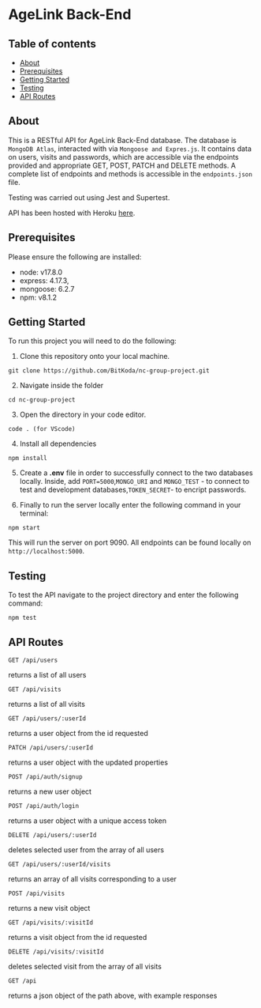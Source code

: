 # AgeLink Back-End

## Table of contents

- [About <a name="about"></a>](#about-)
- [Prerequisites <a name="Prerequisites"></a>](#Prerequisites-)
- [Getting Started <a name="getting-started"></a>](#getting-started-)
- [Testing <a name="testing"></a>](#testing-)
- [API Routes <a name="api-routes"></a>](#api-routes-)

## About <a name="about"></a>

This is a RESTful API for AgeLink Back-End database. The database is `MongoDB Atlas`, interacted with via `Mongoose and Expres.js`. It contains data on users, visits and passwords, which are accessible via the endpoints provided and appropriate GET, POST, PATCH and DELETE methods. A complete list of endpoints and methods is accessible in the `endpoints.json` file.

Testing was carried out using Jest and Supertest.

API has been hosted with Heroku [here](https://final-project-ukage-be.herokuapp.com/api).

## Prerequisites <a name="Prerequisites"></a>

Please ensure the following are installed:

- node: v17.8.0
- express: 4.17.3,
- mongoose: 6.2.7
- npm: v8.1.2

## Getting Started <a name="getting-started"></a>

To run this project you will need to do the following:

1. Clone this repository onto your local machine.

```
git clone https://github.com/BitKoda/nc-group-project.git

```

2. Navigate inside the folder

```
cd nc-group-project

```

3. Open the directory in your code editor.

```
code . (for VScode)
```

4. Install all dependencies

```
npm install
```

5. Create a **.env** file in order to successfully connect to the two databases locally. Inside, add `PORT=5000`,`MONGO_URI` and `MONGO_TEST` - to connect to test and development databases,`TOKEN_SECRET`- to encript passwords.

6. Finally to run the server locally enter the following command in your terminal:

```
npm start
```

This will run the server on port 9090. All endpoints can be found locally on `http://localhost:5000`.

## Testing <a name="testing"></a>

To test the API navigate to the project directory and enter the following command:

```
npm test
```

## API Routes <a name="api-routes"></a>

```
GET /api/users
```

returns a list of all users

```
GET /api/visits
```

returns a list of all visits

```
GET /api/users/:userId
```

returns a user object from the id requested

```
PATCH /api/users/:userId
```

returns a user object with the updated properties

```
POST /api/auth/signup
```

returns a new user object

```
POST /api/auth/login
```

returns a user object with a unique access token

```
DELETE /api/users/:userId
```

deletes selected user from the array of all users

```
GET /api/users/:userId/visits
```

returns an array of all visits corresponding to a user

```
POST /api/visits
```

returns a new visit object

```
GET /api/visits/:visitId
```

returns a visit object from the id requested

```
DELETE /api/visits/:visitId
```

deletes selected visit from the array of all visits

```
GET /api
```

returns a json object of the path above, with example responses

